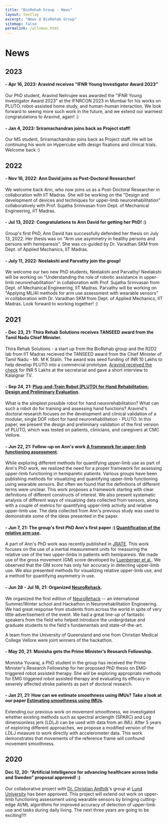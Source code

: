 ```yaml
---
title: "BioRehab Group - News"
layout: textlay
excerpt: "News @ BioRehab Group"
sitemap: false
permalink: /allnews.html
---
```


# News

## 2023

#### - **Apr 16, 2023: Aravind receives "IFNR Young Investigator Award 2023"**
Our PhD student, Aravind Nehrujee was awarded the "IFNR Young Investigator Award 2023" at the IFNRCON 2023 in Mumbai for his works on PLUTO, robot-assisted home study, and human-human interaction. We look forward to seeing more such work in the future, and we extend our warmest congratulations to Aravind, again! :)

#### - **Jan 4, 2023: Sriramachandran joins back as Project staff!**
Our MS student, Sriramachandran joins back as Project staff. He will be continuing his work on Hypercube with design fixations and clinical trials. Welcome back :)

## 2022

#### - **Nov 16, 2022: Ann David joins as Post-Doctoral Researcher!**
We welcome back Ann, who now joins us as a Post-Doctoral Researcher in collaboration with IIT Madras. She will be working on the "Design and development of devices and techniques for upper-limb neurorehabilitation" collaboratively with Prof. Sujatha Srinivasan from Dept. of Mechanical Engineering, IIT Madras.


#### - **Jul 13, 2022: Congratulations to Ann David for getting her PhD! :)**
Group's first PhD, Ann David has successfully defended her thesis on July 13, 2022. Her thesis was on "Arm use asymmetry in healthy persons and persons with hemiparesis". She was co-guided by Dr. Varadhan SKM from Dept. of Applied Mechanics, IIT Madras.


#### - **July 11, 2022: Neelakshi and Parvathy join the group!**
We welcome our two new PhD students, Neelakshi and Parvathy! Neelakshi will be working on "Understanding the role of robotic assistance in upper-limb neurorehabilitation" in collaboration with Prof. Sujatha Srinivasan from Dept. of Mechanical Engineering, IIT Madras. Parvathy will be working on "Applying ML/AI methods for arm use assessment with wearable sensors" in collaboration with Dr. Varadhan SKM from Dept. of Applied Mechanics, IIT Madras. Look forward to working together! :)

## 2021

#### - **Dec 23, 21: Thira Rehab Solutions receives TANSEED award from the Tamil Nadu Chief Minister.**
Thira Rehab Solutions - a start up from the BioRehab group and the R2D2 lab from IIT Madras recieved the TANSEED award from the Chief Minister of Tamil Nadu - Mr. M K Stalin. The award was seed funding of INR 10 Lakhs to help develop PLUTO into a commercial prototype. <a href="https://youtu.be/IfElkf0WjlA?t=42">Aravind received the check</a> for INR 5 Lakhs at the secretariat and gave a short interview to Kalaignar TV.

#### - **Sep 24, 21: <a href="https://ieeexplore.ieee.org/document/9548086?source=authoralert">Plug-and-Train Robot (PLUTO) for Hand Rehabilitation: Design and Preliminary Evaluation</a>.**
What is the simplest possible robot for hand neurorehabilitation? What can such a robot do for training and assessing hand functions? Aravind's doctoral research focuses on the development and clinical validation of a modular, single DOF robot for hand neurorehabilitation - PLUTO. In this paper, we present the design and preliminary validation of the first version of PLUTO, which was tested on patients, clinicians, and caregivers at CMC Vellore. 

#### - **Jun 22, 21: Follow-up on Ann's work <a href="https://www.frontiersin.org/articles/10.3389/fnhum.2021.667509/full">A framework for upper-limb functioning assessment</a>.**
While exploring different methods for quantifying upper-limb use as part of Ann's PhD work, we realized the need for a proper framework for assessing upper-limb functioning in hemiparetic patients. Various groups have been publishing methods for visualizing and quantifying upper-limb functioning using wearable sensors. But often we found that the definitions of different terms were unclear. This work proposes a framework starting with clear definitions of different constructs of interest. We also present systematic analysis of different ways of visualzing data collected from sensors, along with a couple of metrics for quantifying upper-limb activity and relative upper-limb use. The data collected from Ann's previous study was used to demonstrate some of the ideas presented in the paper.  

#### - **Jun 7, 21: The group's first PhD Ann's first paper :) <a href="https://journals.sagepub.com/doi/full/10.1177/20556683211019694">Quantification of the relative arm use</a>.**
A part of Ann's PhD work was recently published in <a href="https://uk.sagepub.com/en-gb/eur/journal/journal-rehabilitation-and-assistive-technologies-engineering">JRATE</a>. This work focuses on the use of a inertial measurement units for measuring the relative use of the two upper-limbs in patients with hemiparesis. We made use of the gross movement (GM) score developed by <a href="https://link.springer.com/article/10.1007/s11517-016-1496-7">Luenberger et al.<a/>. We observed that the GM score has only fair accuracy in detecting upper-limb use. We also presented methods for visualizing relative upper-limb use, and a method for quantifying asymmetry in use. 

#### - **Jun 28 - Jul 16, 21: Organized <a href="http://neurorehack.com">NeuroRehack</a>.**

We organized the first edition of <a href="http://neurorehack.com">NeuroRehack</a> -- an international Summer/Winter school and Hackathon in Neurorehabilitation Engineering. We had great response from students from across the world in spite of very little advertisement of the event. We had a great line-up of fantastic speakers from the field who helped introduce the undergrdatue and graduate students to the field's fundamentals and state-of-the-art. 

A team from the University of Queensland and one from Christian Medical College Vellore were joint winners of the hackathon.

#### - **May 20, 21: Monisha gets the  Prime Minister’s Research Fellowship.**
Monisha Yuvaraj, a PhD student in the group has received the Prime Minister's Research Fellowship for her proposed PhD thesis on EMG-triggered robot assisted therapy. She will be exploring appropriate methods for EMG triggered robot assisted therapy and evaluating its efficacy in severely affected stroke patients as part of doctoral research.

#### - **Jan 21, 21: How can we estimate smoothness using IMUs? Take a look at our paper <a href="https://www.frontiersin.org/articles/10.3389/fbioe.2020.558771/full">Estimating smoothness using IMUs</a>.**

Extending our previous work on movement smoothness, we investigated whether existing methods such as spectral arclength (SPARC) and Log dimensionless jerk (LDLJ) can be used with data from an IMU. After 5 years of exploring different approaches, we propose a modified version of the LDLJ measure to work directly with accelerometer data. This work demonstrates that movements of the reference frame will confound movement smoothness.

## 2020
#### **Dec 12, 20: “Artificial Intelligence for advancing healthcare across India and Sweden” proposal approved! :)**

Our collaborative project with <a href="https://portal.research.lu.se/portal/en/persons/christian-antfolk(b8da39ee-4f0d-46c8-80da-0879b1f27e62).html">Dr. Christian Antfolk</a>'s group at <a href="https://www.lunduniversity.lu.se/">Lund University</a> has been approved. This project will extend out work on upper-limb functioning assessment using wearable sensors by bringing cutting-edge AI/ML algorithms for improved accuracy of detection of upper-limb use and tasks during daily living. The next three years are going to be exciting!!!!
